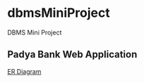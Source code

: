 # dbmsMiniProject
DBMS Mini Project

## Padya Bank Web Application
[ER Diagram](/DBMS%20Assignment%20-1%20ER%20Diagram_aafb153d6903b9298011f3074046607f.pdf)
